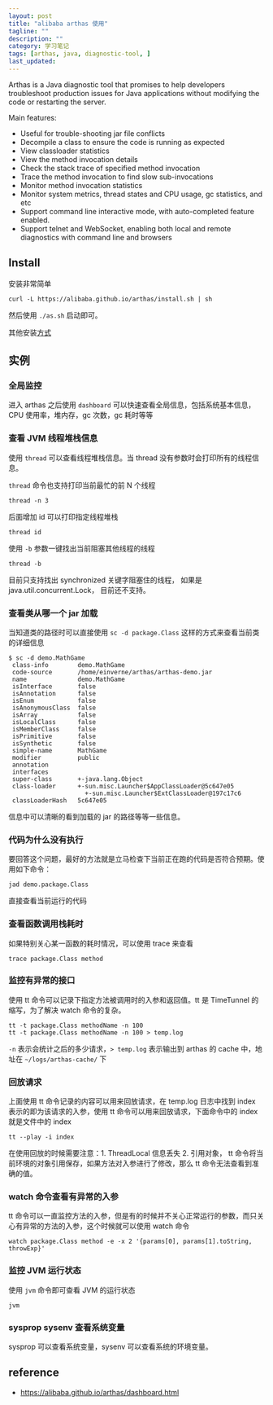 ```yaml
---
layout: post
title: "alibaba arthas 使用"
tagline: ""
description: ""
category: 学习笔记
tags: [arthas, java, diagnostic-tool, ]
last_updated:
---
```


Arthas is a Java diagnostic tool that promises to help developers troubleshoot production issues for Java applications without modifying the code or restarting the server.

Main features:

- Useful for trouble-shooting jar file conflicts
- Decompile a class to ensure the code is running as expected
- View classloader statistics
- View the method invocation details
- Check the stack trace of specified method invocation
- Trace the method invocation to find slow sub-invocations
- Monitor method invocation statistics
- Monitor system metrics, thread states and CPU usage, gc statistics, and etc
- Support command line interactive mode, with auto-completed feature enabled.
- Support telnet and WebSocket, enabling both local and remote diagnostics with command line and browsers

## Install
安装非常简单

    curl -L https://alibaba.github.io/arthas/install.sh | sh

然后使用 `./as.sh` 启动即可。

其他安装[方式](https://alibaba.github.io/arthas/install-detail.html)

## 实例

### 全局监控
进入 arthas 之后使用 `dashboard` 可以快速查看全局信息，包括系统基本信息，CPU 使用率，堆内存，gc 次数，gc 耗时等等

### 查看 JVM 线程堆栈信息
使用 `thread` 可以查看线程堆栈信息。当 thread 没有参数时会打印所有的线程信息。

`thread` 命令也支持打印当前最忙的前 N 个线程

    thread -n 3

后面增加 id 可以打印指定线程堆栈

    thread id

使用 `-b` 参数一键找出当前阻塞其他线程的线程

    thread -b

目前只支持找出 synchronized 关键字阻塞住的线程， 如果是 java.util.concurrent.Lock， 目前还不支持。

### 查看类从哪一个 jar 加载
当知道类的路径时可以直接使用 `sc -d package.Class` 这样的方式来查看当前类的详细信息

    $ sc -d demo.MathGame
     class-info        demo.MathGame
     code-source       /home/einverne/arthas/arthas-demo.jar
     name              demo.MathGame
     isInterface       false
     isAnnotation      false
     isEnum            false
     isAnonymousClass  false
     isArray           false
     isLocalClass      false
     isMemberClass     false
     isPrimitive       false
     isSynthetic       false
     simple-name       MathGame
     modifier          public
     annotation
     interfaces
     super-class       +-java.lang.Object
     class-loader      +-sun.misc.Launcher$AppClassLoader@5c647e05
                         +-sun.misc.Launcher$ExtClassLoader@197c17c6
     classLoaderHash   5c647e05

信息中可以清晰的看到加载的 jar 的路径等等一些信息。

### 代码为什么没有执行
要回答这个问题，最好的方法就是立马检查下当前正在跑的代码是否符合预期。使用如下命令：

    jad demo.package.Class

直接查看当前运行的代码

### 查看函数调用栈耗时
如果特别关心某一函数的耗时情况，可以使用 trace 来查看

    trace package.Class method

### 监控有异常的接口
使用 tt 命令可以记录下指定方法被调用时的入参和返回值。tt 是 TimeTunnel 的缩写，为了解决 watch 命令的复杂。

    tt -t package.Class methodName -n 100
    tt -t package.Class methodName -n 100 > temp.log

`-n` 表示会统计之后的多少请求，`> temp.log` 表示输出到 arthas 的 cache 中，地址在 `~/logs/arthas-cache/` 下

### 回放请求
上面使用 tt 命令记录的内容可以用来回放请求，在 temp.log 日志中找到 index 表示的即为该请求的入参，使用 tt 命令可以用来回放请求，下面命令中的 index 就是文件中的 index

    tt --play -i index

在使用回放的时候需要注意：1. ThreadLocal 信息丢失 2. 引用对象， tt 命令将当前环境的对象引用保存，如果方法对入参进行了修改，那么 tt 命令无法查看到准确的值。

### watch 命令查看有异常的入参
tt 命令可以一直监控方法的入参，但是有的时候并不关心正常运行的参数，而只关心有异常的方法的入参，这个时候就可以使用 watch 命令

    watch package.Class method -e -x 2 '{params[0], params[1].toString, throwExp}'


### 监控 JVM 运行状态
使用 `jvm` 命令即可查看 JVM 的运行状态

    jvm

### sysprop sysenv 查看系统变量
sysprop 可以查看系统变量，sysenv 可以查看系统的环境变量。


## reference

- <https://alibaba.github.io/arthas/dashboard.html>
